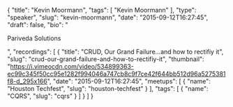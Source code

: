{
  "title": "Kevin Moormann",
  "tags": [
    "Kevin Moormann"
  ],
  "type": "speaker",
  "slug": "kevin-moormann",
  "date": "2015-09-12T16:27:45",
  "draft": false,
  "bio": "<p>Pariveda Solutions</p>",
  "recordings": [
    {
      "title": "CRUD, Our Grand Failure...and how to rectifiy it",
      "slug": "crud-our-grand-failure-and-how-to-rectifiy-it",
      "thumbnail": "https://i.vimeocdn.com/video/534899363-ec99c345f50cc95e1282f994046a747cb8c9f7ce42f644bb512d96a5275381f8-d_295x166",
      "date": "2015-09-12T16:27:45",
      "meetups": [
        {
          "name": "Houston Techfest",
          "slug": "houston-techfest"
        }
      ],
      "tags": [
        {
          "name": "CQRS",
          "slug": "cqrs"
        }
      ]
    }
  ]
}
